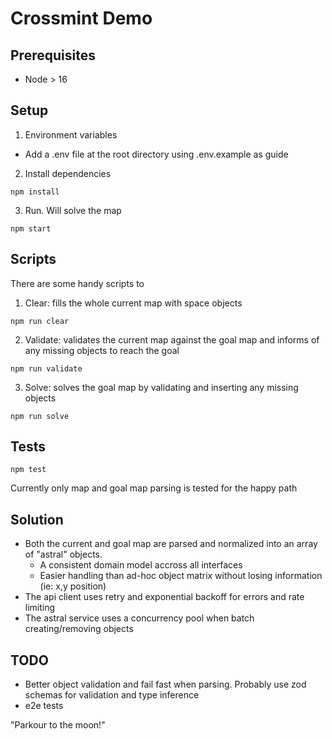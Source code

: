 # Crossmint Demo

## Prerequisites

- Node > 16

## Setup

1. Environment variables

- Add a .env file at the root directory using .env.example as guide

2. Install dependencies

```
npm install
```

3. Run. Will solve the map

```
npm start
```

## Scripts

There are some handy scripts to

1. Clear: fills the whole current map with space objects

```
npm run clear
```

2. Validate: validates the current map against the goal map and informs of any missing objects to reach the goal

```
npm run validate
```

3. Solve: solves the goal map by validating and inserting any missing objects

```
npm run solve
```

## Tests

```
npm test
```

Currently only map and goal map parsing is tested for the happy path

## Solution

- Both the current and goal map are parsed and normalized into an array of "astral" objects.
  - A consistent domain model accross all interfaces
  - Easier handling than ad-hoc object matrix without losing information (ie: x,y position)
- The api client uses retry and exponential backoff for errors and rate limiting
- The astral service uses a concurrency pool when batch creating/removing objects

## TODO

- Better object validation and fail fast when parsing. Probably use zod schemas for validation and type inference
- e2e tests

"Parkour to the moon!"
